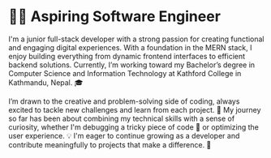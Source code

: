 # 👨‍💻 Aspiring Software Engineer

I'm a junior full-stack developer with a strong passion for creating functional and engaging digital experiences. With a foundation in the MERN stack, I enjoy building everything from dynamic frontend interfaces to efficient backend solutions. Currently, I’m working toward my Bachelor’s degree in Computer Science and Information Technology at Kathford College in Kathmandu, Nepal. 🎓

I’m drawn to the creative and problem-solving side of coding, always excited to tackle new challenges and learn from each project. 🚀 My journey so far has been about combining my technical skills with a sense of curiosity, whether I'm debugging a tricky piece of code 🐛 or optimizing the user experience. 💡 I'm eager to continue growing as a developer and contribute meaningfully to projects that make a difference. 🌟
